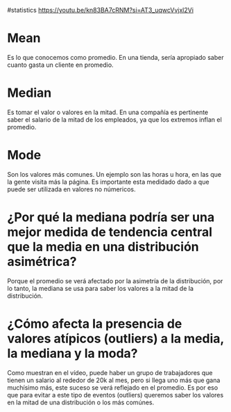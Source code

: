 #statistics
https://youtu.be/kn83BA7cRNM?si=AT3_uqwcVvjxl2Vi

# Mean 

Es lo que conocemos como promedio. En una tienda, sería apropiado saber cuanto gasta un cliente en promedio.
# Median 

Es tomar el valor o valores en la mitad. En una compañía es pertinente saber el salario de la mitad de los empleados, ya que los extremos inflan el promedio.

# Mode 

Son los valores más comunes. Un ejemplo son las horas u hora, en las que la gente visita más la página. Es importante esta medidado dado a que puede ser utilizada en valores no númericos.

# ¿Por qué la mediana podría ser una mejor medida de tendencia central que la media en una distribución asimétrica?

Porque el promedio se verá afectado por la asimetría de la distribución, por lo tanto, la mediana se usa para saber los valores a la mitad de la distribución.

# ¿Cómo afecta la presencia de valores atípicos (outliers) a la media, la mediana y la moda?

Como muestran en el vídeo, puede haber un grupo de trabajadores que tienen un salario al rededor de 20k al mes, pero si llega uno más que gana muchísimo más, este suceso se verá reflejado en el promedio. Es por eso que para evitar a este tipo de eventos (outliers) queremos saber los valores en la mitad de una distribución o los más comúnes.